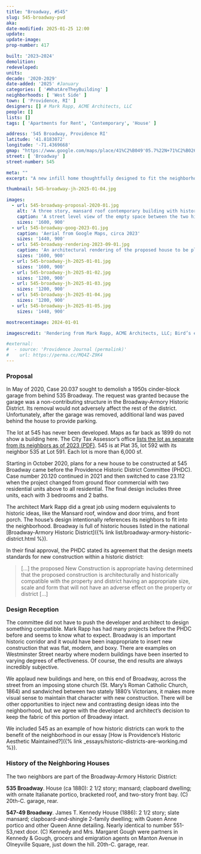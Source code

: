 ```yaml
---
title: "Broadway, #545"
slug: 545-broadway-pvd
aka:
date-modified: 2025-01-25 12:00
update:
update-image:
prop-number: 417

built: '2023–2024'
demolition:
redeveloped:
units:
decade: '2020-2029'
date-added: '2025' #January
categories: [ '#WhatAreTheyBuilding' ]
neighborhoods: [ 'West Side' ]
town: [ 'Providence, RI' ]
designers: [] # Mark Rapp, ACME Architects, LLC
people: []
lists: []
tags: [ 'Apartments for Rent', 'Contemporary', 'House' ]

address: '545 Broadway, Providence RI'
latitude: '41.8183072'
longitude: '-71.4369668'
gmap: "https://www.google.com/maps/place/41%C2%B049'05.7%22N+71%C2%B026'11.9%22W/@41.8183072,-71.4369668,102m/data=!3m1!1e3!4m4!3m3!8m2!3d41.818244!4d-71.436645?entry=ttu&g_ep=EgoyMDI1MDEyMi4wIKXMDSoASAFQAw%3D%3D"
street: [ 'Broadway' ]
street-number: 545

meta: ""
excerpt: "A new infill home thoughtfully designed to fit the neighborhood while adhering to modern building practices"

thumbnail: 545-broadway-jh-2025-01-04.jpg

images:
  - url: 545-broadway-proposal-2020-01.jpg
    alt: 'A three story, mansard roof contemporary building with historic details. A two-story bay window is featured on the left side of the façade with a main entrance on the right'
    caption: 'A street level view of the empty space between the two historic houses'
    sizes: '1600, 900'
  - url: 545-broadway-goog-2023-01.jpg
    caption: 'Aerial from Google Maps, circa 2023'
    sizes: '1440, 900'
  - url: 545-broadway-rendering-2023-09-01.jpg
    caption: 'An architectural rendering of the proposed house to be placed between two existing homes'
    sizes: '1600, 900'
  - url: 545-broadway-jh-2025-01-01.jpg
    sizes: '1600, 900'
  - url: 545-broadway-jh-2025-01-02.jpg
    sizes: '1200, 900'
  - url: 545-broadway-jh-2025-01-03.jpg
    sizes: '1200, 900'
  - url: 545-broadway-jh-2025-01-04.jpg
    sizes: '1200, 900'
  - url: 545-broadway-jh-2025-01-05.jpg
    sizes: '1440, 900'

mostrecentimage: 2024-01-01

imagescredit: 'Rendering from Mark Rapp, ACME Architects, LLC; Bird’s eye aerial from Google Maps.'

#external:
#  - source: 'Providence Journal (permalink)'
#    url: https://perma.cc/MQ4Z-Z9K4
---
```


### Proposal

In May of 2020, Case 20.037 sought to demolish a 1950s cinder-block garage from behind 535 Broadway. The request was granted because the garage was a non-contributing structure in the Broadway-Armory Historic District. Its removal would not adversely affect the rest of the district. Unfortunately, after the garage was removed, additional land was paved behind the house to provide parking.

The lot at 545 has never been developed. Maps as far back as 1899 do not show a building here. The City Tax Assessor’s office [lists the lot as separate from its neighbors as of 2023 (PDF)](https://maps.providenceri.gov/2023/Providence-final-plots-2023-30x36_35.pdf). 545 is at Plat 35, lot 592 with its neighbor 535 at Lot 591. Each lot is more than 6,000 sf.

Starting in October 2020, plans for a new house to be constructed at 545 Broadway came before the Providence Historic District Committee (<span class="abbr">PHDC</span>). Case number 20.120 continued in 2021 and then switched to case 23.112 when the project changed from ground floor commercial with two residential units above to all residential. The final design includes three units, each with 3 bedrooms and 2 baths.

The architect Mark Rapp did a great job using modern equivalents to historic ideas, like the Mansard roof, window and door trims, and front porch. The house’s design intentionally references its neighbors to fit into the neighborhood. Broadway is full of historic houses listed in the national [Broadway-Armory Historic District]({% link list/broadway-armory-historic-district.html %}).

In their final approval, the <span class="abbr">PHDC</span> stated its agreement that the design meets standards for new construction within a historic district:

> […] the proposed New Construction is appropriate having determined that the proposed construction is architecturally and historically compatible with the property and district having an appropriate size, scale and form that will not have an adverse effect on the property or district […]

### Design Reception

The committee did not have to push the developer and architect to design something compatible. Mark Rapp has had many projects before the <span class="abbr">PHDC</span> before and seems to know what to expect. Broadway is an important historic corridor and it would have been inappropriate to insert new construction that was flat, modern, and boxy. There are examples on Westminster Street nearby where modern buildings have been inserted to varying degrees of effectiveness. Of course, the end results are always incredibly subjective.

We applaud new buildings and here, on this end of Broadway, across the street from an imposing stone church (St. Mary’s Roman Catholic Church, 1864) and sandwiched between two stately 1880’s Victorians, it makes more visual sense to maintain that character with new construction. There will be other opportunities to inject new and contrasting design ideas into the neighborhood, but we agree with the developer and architect’s decision to keep the fabric of this portion of Broadway intact.

We included 545 as an example of how historic districts can work to the benefit of the neighborhood in our essay [How is Providence’s Historic Aesthetic Maintained?]({% link _essays/historic-districts-are-working.md %}).


### History of the Neighboring Houses

The two neighbors are part of the Broadway-Armory Historic District:

**535 Broadway**. House (ca 1880): 2 1/2 story; mansard; clapboard dwelling; with ornate Italianate portico, bracketed roof, and two-story front bay. (C) 20th-C. garage, rear.

**547-49 Broadway**. James T. Kennedy House (1886): 2 1/2 story; slate mansard; clapboard-and-shingle 2-family dwelling; with Queen Anne portico and other Queen Anne detailing. Nearly identical to number 551-53,next door. (C) Kennedy and Mrs. Margaret Gough were partners in Kennedy & Gough, grocers and emigration agents on Manton Avenue in Olneyville Square, just down the hill. 20th-C. garage, rear.
